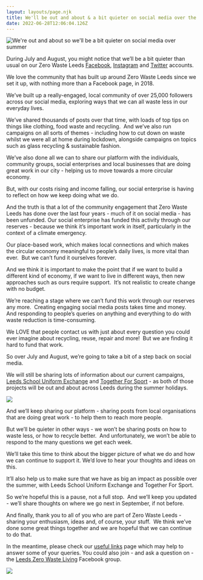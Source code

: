 ```yaml
---
layout: layouts/page.njk
title: We'll be out and about & a bit quieter on social media over the summer
date: 2022-06-28T12:06:04.126Z
---
```

![We're out and about so we'll be a bit quieter on social media over summer](/uploads/website.png)

During July and August, you might notice that we’ll be a bit quieter than usual on our Zero Waste Leeds [Facebook](https://www.facebook.com/zerowasteleeds), [Instagram](https://www.instagram.com/zerowasteleeds/) and [Twitter](https://twitter.com/ZeroWasteLeeds) accounts.

We love the community that has built up around Zero Waste Leeds since we set it up, with nothing more than a Facebook page, in 2018.

We’ve built up a really-engaged, local community of over 25,000 followers across our social media, exploring ways that we can all waste less in our everyday lives.

We’ve shared thousands of posts over that time, with loads of top tips on things like clothing, food waste and recycling.  And we’ve also run campaigns on all sorts of themes - including how to cut down on waste whilst we were all at home during lockdown, alongside campaigns on topics such as glass recycling & sustainable fashion.

We’ve also done all we can to share our platform with the individuals, community groups, social enterprises and local businesses that are doing great work in our city - helping us to move towards a more circular economy.  

But, with our costs rising and income falling, our social enterprise is having to reflect on how we keep doing what we do.

And the truth is that a lot of the community engagement that Zero Waste Leeds has done over the last four years - much of it on social media - has been unfunded. Our social enterprise has funded this activity through our reserves - because we think it’s important work in itself, particularly in the context of a climate emergency. 



Our place-based work, which makes local connections and which makes the circular economy meaningful to people’s daily lives, is more vital than ever.  But we can’t fund it ourselves forever.  

And we think it is important to make the point that if we want to build a different kind of economy, if we want to live in different ways, then new approaches such as ours require support.  It’s not realistic to create change with no budget. 

We’re reaching a stage where we can’t fund this work through our reserves any more.  Creating engaging social media posts takes time and money.  And responding to people’s queries on anything and everything to do with waste reduction is time-consuming.  

We LOVE that people contact us with just about every question you could ever imagine about recycling, reuse, repair and more!  But we are finding it hard to fund that work.

So over July and August, we’re going to take a bit of a step back on social media.  

We will still be sharing lots of information about our current campaigns, [Leeds School Uniform Exchange](https://www.zerowasteleeds.org.uk/projects/school-uniform-exchange/) and [Together For Sport](https://www.zerowasteleeds.org.uk/projects/together-for-sport/) - as both of those projects will be out and about across Leeds during the summer holidays.

![](/uploads/untitled-design-6-.png)

And we’ll keep sharing our platform - sharing posts from local organisations that are doing great work - to help them to reach more people.

But we’ll be quieter in other ways - we won’t be sharing posts on how to waste less, or how to recycle better.  And unfortunately, we won’t be able to respond to the many questions we get each week. 

We’ll take this time to think about the bigger picture of what we do and how we can continue to support it. We’d love to hear your thoughts and ideas on this.

It’ll also help us to make sure that we have as big an impact as possible over the summer, with Leeds School Uniform Exchange and Together For Sport.

So we’re hopeful this is a pause, not a full stop.  And we’ll keep you updated - we’ll share thoughts on where we go next in September, if not before.

And finally, thank you to all of you who are part of Zero Waste Leeds - sharing your enthusiasm, ideas and, of course, your stuff.  We think we’ve done some great things together and we are hopeful that we can continue to do that.    

In the meantime, please check our [useful links](https://www.zerowasteleeds.org.uk/pages/thank-you-for-getting-in-touch-here-are-some-useful-links-to-more-info/) page which may help to answer some of your queries. You could also join - and ask a question on - the [Leeds Zero Waste Living](https://www.facebook.com/groups/495949467411600) Facebook group.

![](/uploads/copy-of-facebook-cover-2-.png)